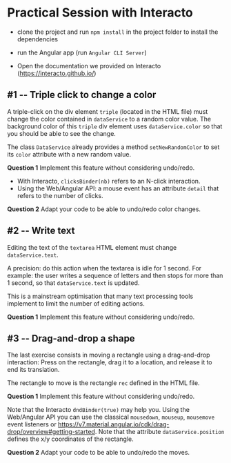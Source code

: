 
# Practical Session with Interacto

- clone the project and run `npm install` in the project folder to install the dependencies


- run the Angular app (run `Angular CLI Server`)


- Open the documentation we provided on Interacto (https://interacto.github.io/)


## #1 -- Triple click to change a color

A triple-click on the div element `triple` (located in the HTML file) must change the color contained in `dataService` to a random color value.
The background color of this `triple` div element uses `dataService.color` so that you should be able to see the change.

The class `DataService` already provides a method `setNewRandomColor` to set its `color` attribute with a new random value.


**Question 1** Implement this feature without considering undo/redo.

- With Interacto, `clicksBinder(nb)` refers to an N-click interaction.
- Using the Web/Angular API: a mouse event has an attribute `detail` that refers to the number of clicks.

**Question 2** Adapt your code to be able to undo/redo color changes.




## #2 -- Write text

Editing the text of the `textarea` HTML element must change `dataService.text`.

A precision: do this action when the textarea is idle for 1 second.
For example: the user writes a sequence of letters and then stops for more than 1 second, so that `dataService.text` is updated.

This is a mainstream optimisation that many text processing tools implement to limit the number of editing actions.


**Question 1** Implement this feature without considering undo/redo.





## #3 -- Drag-and-drop a shape

The last exercise consists in moving a rectangle using a drag-and-drop interaction:
Press on the rectangle, drag it to a location, and release it to end its translation.

The rectangle to move is the rectangle `rec` defined in the HTML file.


**Question 1** Implement this feature without considering undo/redo.

Note that the Interacto `dndBinder(true)` may help you.
Using the Web/Angular API you can use the classical `mousedown`, `mouseup`, `mousemove` event listeners or https://v7.material.angular.io/cdk/drag-drop/overview#getting-started.
Note that the attribute `dataService.position` defines the x/y coordinates of the rectangle.


**Question 2** Adapt your code to be able to undo/redo the moves.


